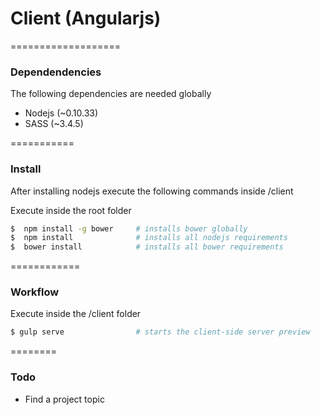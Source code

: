 Client (Angularjs)
==================



===================
### Dependendencies
The following dependencies are needed globally

* Nodejs (~0.10.33)
* SASS (~3.4.5)

===========
### Install

After installing nodejs execute the following commands inside /client

Execute inside the root folder
```bash
$  npm install -g bower		# installs bower globally
$  npm install 				# installs all nodejs requirements
$  bower install 			# installs all bower requirements
```


============
### Workflow

Execute inside the /client folder
```bash
$ gulp serve 				# starts the client-side server preview
```

========
### Todo

* Find a project topic
